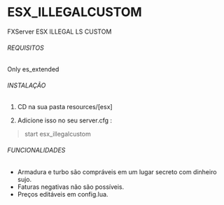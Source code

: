 # ESX_ILLEGALCUSTOM

FXServer ESX ILLEGAL LS CUSTOM

###### REQUISITOS

Only es_extended

###### INSTALAÇÃO

1.	CD na sua pasta resources/[esx]

2.	Adicione isso no seu server.cfg :

> start esx_illegalcustom

###### FUNCIONALIDADES

- Armadura e turbo são compráveis em um lugar secreto com dinheiro sujo.
- Faturas negativas não são possíveis.
- Preços editáveis em config.lua.
